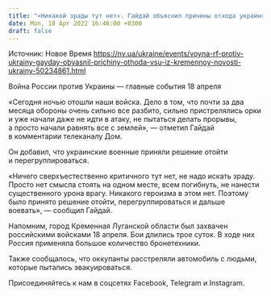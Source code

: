 ```yaml
---
title: "«Никакой зрады тут нет». Гайдай объяснил причины отхода украинских военных из Кременной"
date: Mon, 18 Apr 2022 16:46:00 +0300
draft: false
---
```

Источник: Новое Время https://nv.ua/ukraine/events/voyna-rf-protiv-ukrainy-gayday-obyasnil-prichiny-othoda-vsu-iz-kremennoy-novosti-ukrainy-50234861.html


Война России против Украины — главные события 18 апреля

«Сегодня ночью отошли наши войска. Дело в том, что почти за два месяца обороны очень сильно все разбито, сильно пристрелялись орки и уже начали даже не идти в атаку, не пытаться делать прорывы, а просто начали равнять все с землей», — отметил Гайдай в комментарии телеканалу Дом.

Он добавил, что украинские военные приняли решение отойти и перегруппироваться.

«Ничего сверхъестественно критичного тут нет, не надо искать зраду. Просто нет смысла стоять на одном месте, всем погибнуть, не нанести существенного урона врагу. Никакого героизма в этом нет. Поэтому было принято решение отойти, перегруппироваться и дальше воевать», — сообщил Гайдай.

Напомним, город Кременная Луганской области был захвачен российскими войсками 18 апреля. Бои длились трое суток. В ходе них Россия применяла большое количество бронетехники.

Также сообщалось, что оккупанты расстреляли автомобиль с людьми, которые пытались эвакуироваться.

Присоединяйтесь к нам в соцсетях Facebook, Telegram и Instagram.
